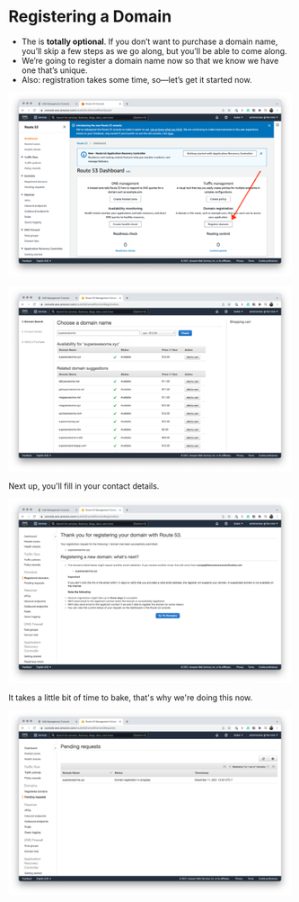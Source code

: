 # Registering a Domain

- The is **totally optional**. If you don’t want to purchase a domain name, you’ll skip a few steps as we go along, but you’ll be able to come along.
- We’re going to register a domain name now so that we know we have one that’s unique.
- Also: registration takes some time, so—let’s get it started now.

![route-53.png](Attachments/route-53.png)

![pick-a-domain-name.png](Attachments/pick-a-domain-name.png)

Next up, you'll fill in your contact details.

![successful-registration.png](Attachments/successful-registration.png)

It takes a little bit of time to bake, that's why we're doing this now.

![pending-requests.png](Attachments/pending-requests.png)
